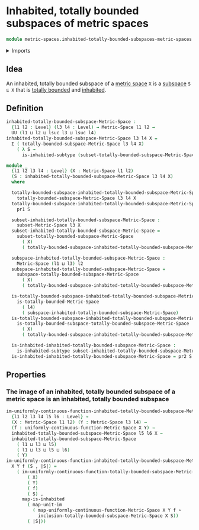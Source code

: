 # Inhabited, totally bounded subspaces of metric spaces

```agda
module metric-spaces.inhabited-totally-bounded-subspaces-metric-spaces where
```

<details><summary>Imports</summary>

```agda
open import foundation.dependent-pair-types
open import foundation.function-types
open import foundation.images
open import foundation.images-subtypes
open import foundation.inhabited-subtypes
open import foundation.inhabited-types
open import foundation.universe-levels

open import metric-spaces.metric-spaces
open import metric-spaces.subspaces-metric-spaces
open import metric-spaces.totally-bounded-metric-spaces
open import metric-spaces.totally-bounded-subspaces-metric-spaces
open import metric-spaces.uniformly-continuous-functions-metric-spaces
```

</details>

## Idea

An inhabited, totally bounded subspace of a
[metric space](metric-spaces.metric-spaces.md) `X` is a
[subspace](metric-spaces.subspaces-metric-spaces.md) `S ⊆ X` that is
[totally bounded](metric-spaces.totally-bounded-subspaces-metric-spaces.md) and
[inhabited](foundation.inhabited-subtypes.md).

## Definition

```agda
inhabited-totally-bounded-subspace-Metric-Space :
  {l1 l2 : Level} (l3 l4 : Level) → Metric-Space l1 l2 →
  UU (l1 ⊔ l2 ⊔ lsuc l3 ⊔ lsuc l4)
inhabited-totally-bounded-subspace-Metric-Space l3 l4 X =
  Σ ( totally-bounded-subspace-Metric-Space l3 l4 X)
    ( λ S →
      is-inhabited-subtype (subset-totally-bounded-subspace-Metric-Space X S))

module _
  {l1 l2 l3 l4 : Level} (X : Metric-Space l1 l2)
  (S : inhabited-totally-bounded-subspace-Metric-Space l3 l4 X)
  where

  totally-bounded-subspace-inhabited-totally-bounded-subspace-Metric-Space :
    totally-bounded-subspace-Metric-Space l3 l4 X
  totally-bounded-subspace-inhabited-totally-bounded-subspace-Metric-Space =
    pr1 S

  subset-inhabited-totally-bounded-subspace-Metric-Space :
    subset-Metric-Space l3 X
  subset-inhabited-totally-bounded-subspace-Metric-Space =
    subset-totally-bounded-subspace-Metric-Space
      ( X)
      ( totally-bounded-subspace-inhabited-totally-bounded-subspace-Metric-Space)

  subspace-inhabited-totally-bounded-subspace-Metric-Space :
    Metric-Space (l1 ⊔ l3) l2
  subspace-inhabited-totally-bounded-subspace-Metric-Space =
    subspace-totally-bounded-subspace-Metric-Space
      ( X)
      ( totally-bounded-subspace-inhabited-totally-bounded-subspace-Metric-Space)

  is-totally-bounded-subspace-inhabited-totally-bounded-subspace-Metric-Space :
    is-totally-bounded-Metric-Space
      ( l4)
      ( subspace-inhabited-totally-bounded-subspace-Metric-Space)
  is-totally-bounded-subspace-inhabited-totally-bounded-subspace-Metric-Space =
    is-totally-bounded-subspace-totally-bounded-subspace-Metric-Space
      ( X)
      ( totally-bounded-subspace-inhabited-totally-bounded-subspace-Metric-Space)

  is-inhabited-inhabited-totally-bounded-subspace-Metric-Space :
    is-inhabited-subtype subset-inhabited-totally-bounded-subspace-Metric-Space
  is-inhabited-inhabited-totally-bounded-subspace-Metric-Space = pr2 S
```

## Properties

### The image of an inhabited, totally bounded subspace of a metric space is an inhabited, totally bounded subspace

```agda
im-uniformly-continuous-function-inhabited-totally-bounded-subspace-Metric-Space :
  {l1 l2 l3 l4 l5 l6 : Level} →
  (X : Metric-Space l1 l2) (Y : Metric-Space l3 l4) →
  (f : uniformly-continuous-function-Metric-Space X Y) →
  inhabited-totally-bounded-subspace-Metric-Space l5 l6 X →
  inhabited-totally-bounded-subspace-Metric-Space
    ( l1 ⊔ l3 ⊔ l5)
    ( l1 ⊔ l3 ⊔ l5 ⊔ l6)
    ( Y)
im-uniformly-continuous-function-inhabited-totally-bounded-subspace-Metric-Space
  X Y f (S , |S|) =
    ( im-uniformly-continuous-function-totally-bounded-subspace-Metric-Space
        ( X)
        ( Y)
        ( f)
        ( S) ,
      map-is-inhabited
        ( map-unit-im
          ( map-uniformly-continuous-function-Metric-Space X Y f ∘
            inclusion-totally-bounded-subspace-Metric-Space X S))
        ( |S|))
```
